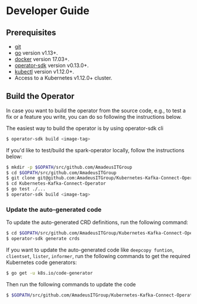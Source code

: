 # Developer Guide

## Prerequisites
- [git](https://git-scm.com/downloads)
- [go](https://golang.org/dl/) version v1.13+.
- [docker](https://docs.docker.com/install/) version 17.03+.
- [operator-sdk](https://github.com/operator-framework/operator-sdk) version v0.13.0+.
- [kubectl](https://kubernetes.io/docs/tasks/tools/install-kubectl/) version v1.12.0+.
- Access to a Kubernetes v1.12.0+ cluster.

## Build the Operator

In case you want to build the operator from the source code, e.g., to test a fix or a feature you write, you can do so following the instructions below.

The easiest way to build the operator is by using operator-sdk cli

```sh
$ operator-sdk build <image-tag>
```

If you'd like to test/build the spark-operator locally, follow the instructions below:

```sh
$ mkdir -p $GOPATH/src/github.com/AmadeusITGroup
$ cd $GOPATH/src/github.com/AmadeusITGroup
$ git clone git@github.com:AmadeusITGroup/Kubernetes-Kafka-Connect-Operator.git
$ cd Kubernetes-Kafka-Connect-Operator
$ go test ./...
$ operator-sdk build <image-tag>
```
### Update the auto-generated code

To update the auto-generated CRD definitions, run the following command:
```sh
$ cd $GOPATH/src/github.com/AmadeusITGroup/Kubernetes-Kafka-Connect-Operator
$ operator-sdk generate crds
```

If you want to update the auto-generated code like `deepcopy funtion`, `clientset`, `lister`, `informer`, run the following commands to get the required Kubernetes code generators:
```sh
$ go get -u k8s.io/code-generator
```
Then run the following commands to update the code 
```sh
$ $GOPATH/src/github.com/AmadeusITGroup/Kubernetes-Kafka-Connect-Operator/hack/update-codegen.sh
```
